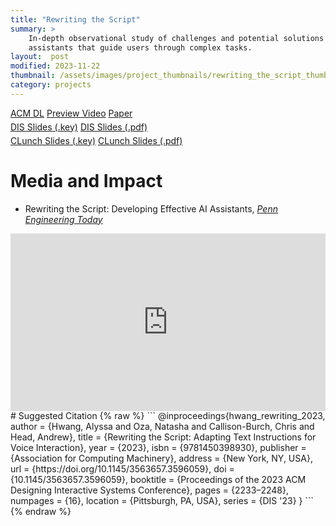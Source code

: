 ```yaml
---
title: "Rewriting the Script"
summary: >
    In-depth observational study of challenges and potential solutions for voice 
    assistants that guide users through complex tasks.
layout:  post
modified: 2023-11-22
thumbnail: /assets/images/project_thumbnails/rewriting_the_script_thumbnail.png
category: projects
---
```

<style>
.responsive-wrap iframe{ max-width: 100%; aspect-ratio: 16 / 9; }
</style>

<div>
<a href="https://dl.acm.org/doi/10.1145/3563657.3596059" class="button acmdl darkbg" target="_blank" rel="noopener noreferrer">ACM DL</a>
<a href="https://www.youtube.com/watch?v=mlFHx17CbgY" class="button youtube darkbg" target="_blank" rel="noopener noreferrer">Preview Video</a>
<a href="https://dl.acm.org/doi/pdf/10.1145/3563657.3596059" class="button pdf lightbg" target="_blank" rel="noopener noreferrer">Paper</a>
</div>
<div style="margin-top: 5px;">
<a href="/assets/files/project_resources/Rewriting%20the%20Script%20DIS%202023%20Final%20Compressed.key.zip" class="button keynote lightbg">DIS Slides (.key)</a>
<a href="/assets/files/project_resources/Rewriting%20the%20Script%20DIS%202023%20Final.pdf" class="button pdf lightbg" target="_blank" rel="noopener noreferrer">DIS Slides (.pdf)</a>
</div>
<div style="margin-top: 5px; margin-bottom: 20px;">
<a href="/assets/files/project_resources/RTS%20CLunch%202023%20Compressed.key.zip" class="button keynote lightbg">CLunch Slides (.key)</a>
<a href="/assets/files/project_resources/RTS%20CLunch%202023.pdf" class="button pdf lightbg" target="_blank" rel="noopener noreferrer">CLunch Slides (.pdf)</a>
</div>

# Media and Impact
- Rewriting the Script: Developing Effective AI Assistants, *[Penn Engineering Today](https://blog.seas.upenn.edu/rewriting-the-script-developing-effective-ai-assistants/)*

<div class="responsive-wrap">
    <iframe width="100%" height="auto" src="https://www.youtube.com/embed/mlFHx17CbgY" title="YouTube video player" frameborder="0" allow="accelerometer; autoplay; clipboard-write; encrypted-media; gyroscope; picture-in-picture; web-share" allowfullscreen></iframe>
</div>

<div markdown="1">
# Suggested Citation
{% raw %}
```
@inproceedings{hwang_rewriting_2023,
    author = {Hwang, Alyssa and Oza, Natasha and Callison-Burch, Chris and Head, Andrew},
    title = {Rewriting the Script: Adapting Text Instructions for Voice Interaction},
    year = {2023},
    isbn = {9781450398930},
    publisher = {Association for Computing Machinery},
    address = {New York, NY, USA},
    url = {https://doi.org/10.1145/3563657.3596059},
    doi = {10.1145/3563657.3596059},
    booktitle = {Proceedings of the 2023 ACM Designing Interactive Systems Conference},
    pages = {2233–2248},
    numpages = {16},
    location = {Pittsburgh, PA, USA},
    series = {DIS '23}
}
```
{% endraw %}
</div>
